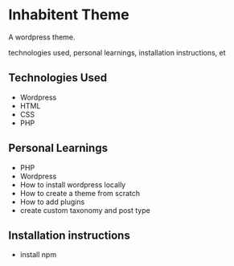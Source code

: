 # Inhabitent Theme

A wordpress theme.

 technologies used, personal learnings, installation instructions, et


## Technologies Used
- Wordpress
- HTML
- CSS
- PHP

## Personal Learnings
- PHP
- Wordpress
- How to install wordpress locally
- How to create a theme from scratch
- How to add plugins 
- create custom taxonomy and post type


## Installation instructions
- install npm
